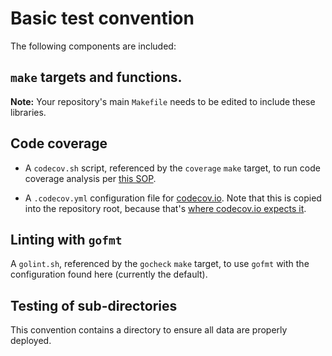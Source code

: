 # Basic test convention 

The following components are included:

## `make` targets and functions.
**Note:** Your repository's main `Makefile` needs to be edited to include these libraries.

## Code coverage
- A `codecov.sh` script, referenced by the `coverage` `make` target, to
run code coverage analysis per [this SOP](https://github.com/openshift/ops-sop/blob/ff297220d1a6ac5d3199d242a1b55f0d4c433b87/services/codecov.md).

- A `.codecov.yml` configuration file for
  [codecov.io](https://docs.codecov.io/docs/codecov-yaml). Note that
  this is copied into the repository root, because that's
  [where codecov.io expects it](https://docs.codecov.io/docs/codecov-yaml#can-i-name-the-file-codecovyml).

## Linting with `gofmt`

A `golint.sh`, referenced by the `gocheck` `make` target, to use `gofmt`
with the configuration found here (currently the default).

## Testing of sub-directories

This convention contains a directory to ensure all data are properly deployed.
